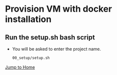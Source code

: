 # Provision VM with docker installation

## Run the setup.sh bash script
* You will be asked to enter the project name. 
  ```bash
  00_setup/setup.sh
  ```

[Jump to Home](../README.md) 